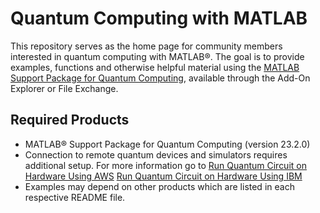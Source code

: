 # Quantum Computing with MATLAB

This repository serves as the home page for community members interested in quantum computing
with MATLAB&reg;. The goal is to provide examples, functions and otherwise helpful material using the [MATLAB 
Support Package for Quantum Computing](https://www.mathworks.com/help/matlab/quantum-computing.html), available through the Add-On Explorer or File Exchange. 

## Required Products
- MATLAB&reg; Support Package for Quantum Computing (version 23.2.0)
- Connection to remote quantum devices and simulators requires additional setup. For more information go to
    [Run Quantum Circuit on Hardware Using AWS](https://www.mathworks.com/help/matlab/math/run-quantum-circuit-on-hardware.html)
    [Run Quantum Circuit on Hardware Using IBM](https://www.mathworks.com/help/matlab/math/run-quantum-circuit-on-hardware-using-IBM.html)
- Examples may depend on other products which are listed in each respective README file.


